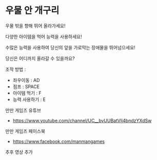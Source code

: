 # 우물 안 개구리

우물 밖을 향해 뛰어 올라가세요!

다양한 아이템을 먹어 능력을 사용하세요!

수많은 능력을 사용하여 당신의 앞을 가로막는 장애물을 뛰어넘으세요!

당신은 어디까지 올라갈 수 있을까요?

조작 방법 :
  - 좌우이동 : AD
  - 점프 : SPACE
  - 아이템 먹기 : F
  - 능력 사용하기 : E
  
  
  만만 게임즈 유튜브
   - https://www.youtube.com/channel/UC__bvUUBatVlj4bndzYXdSw
   
   만만 게임즈 페이스북
   - https://www.facebook.com/manmangames
   
   
   추후 영상 추가

